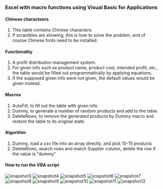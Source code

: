 ### Excel with macro functions using Visual Basic for Applications
#### Chinese charactoers
1. This table contains Chinese characters.
2. If scrambles are showing, this is how to solve the problem, and of course Chinese fonts need to be installed. 
#### Functionality
1. A profit distribution management system.
2. For given info such as product name, product cost, intended profit, etc., the table would be filled out programmatically by applying equations.
3. If the supposed given info were not given, the default values would be given instead.
#### Macros
1. AutoFill, to fill out the table with given info.
2. Dummy, to generate a number of random products and add to the table. 
3. DeleteRows, to remove the generated products by Dummy macro and restore the table to its original state.
#### Algorithm
1. Dummy, load a csv file into an array directly, and pick 10-15 products
2. DeleteRows, search rows and match Supplier column, delete the row if the value is "dummy"
  
#### How to run the VBA script
![snapshot3](https://user-images.githubusercontent.com/85022169/138389707-3adcc88b-c8c8-4f0e-bc1c-5f57f56001f0.PNG)
![snapshot4](https://user-images.githubusercontent.com/85022169/138389719-ed83b8e4-ac57-4cda-808d-11a1eb5358e3.PNG)
![snapshot5](https://user-images.githubusercontent.com/85022169/138389723-6cd89c23-5484-4973-bf11-d5f746d139b3.PNG)
![snapshot6](https://user-images.githubusercontent.com/85022169/138389729-3c8dc31d-927c-4508-bb0d-b18cf20487c9.PNG)
![snapshot7](https://user-images.githubusercontent.com/85022169/138389734-9430483d-9e67-4c10-83e9-10b159ede90a.PNG)
![snapshot8](https://user-images.githubusercontent.com/85022169/138389742-0084ce04-28e0-401e-80ee-858267b6346d.PNG)
![snapshot9](https://user-images.githubusercontent.com/85022169/138389746-1d59e451-cc3b-4791-9592-92de7ad4bbc7.PNG)
![snapshot10](https://user-images.githubusercontent.com/85022169/138389754-562a5024-b9c5-4c04-bef9-fad54e5aa42f.PNG)
![snapshot11](https://user-images.githubusercontent.com/85022169/138389758-5b4e4bad-237d-4f72-8bab-5012de2514b0.PNG)
![snapshot12](https://user-images.githubusercontent.com/85022169/138390147-b923922f-0b72-4aa3-92dc-1869404b4bf4.PNG)
